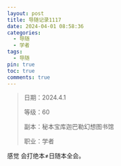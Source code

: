 ```yaml
---
layout: post
title: 导随记录1117
date: 2024-04-01 08:58:36
categories:
  - 导随
  - 学者
tags:
  - 导随
pin: true
toc: true
comments: true
---
```

> 日期：2024.4.1
>
> 等级：60
>
> 副本：秘本宝库迦巴勒幻想图书馆
>
> 职业：学者

感觉 会打绝本≠日随本全会。
